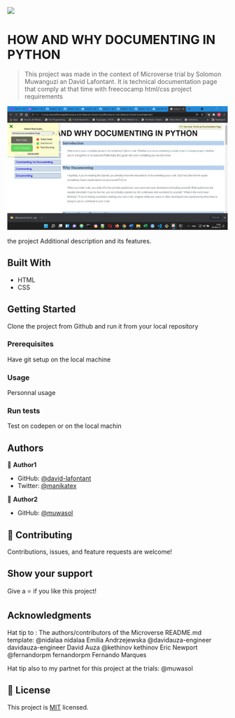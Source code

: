 ![](https://img.shields.io/badge/Microverse-blueviolet)

# HOW AND WHY DOCUMENTING IN PYTHON

> This project was made in the context of Microverse trial by Solomon Muwanguzi an David Lafontant. It is technical documentation page that comply at that time with freecocamp html/css project requirements

![screenshot](./app_screenshot.png)

the project Additional description and its features.

## Built With

- HTML
- CSS

## Getting Started

Clone the project from Github and run it from your local repository

### Prerequisites

Have git setup on the local machine

### Usage

Personnal usage

### Run tests

Test on codepen or on the local machin

## Authors

👤 **Author1**

- GitHub: [@david-lafontant](https://github.com/david-lafontant)
- Twitter: [@manikatex](https://twitter.com/manikatex)

👤 **Author2**

- GitHub: [@muwasol](https://github.com/muwasol)

## 🤝 Contributing

Contributions, issues, and feature requests are welcome!

## Show your support

Give a ⭐️ if you like this project!

## Acknowledgments

Hat tip to : The authors/contributors of the Microverse README.md template: @nidalaa nidalaa Emilia Andrzejewska @davidauza-engineer davidauza-engineer David Auza @kethinov kethinov Eric Newport @fernandorpm fernandorpm Fernando Marques

Hat tip also to my partnet for this project at the trials: @muwasol

## 📝 License

This project is [MIT](./MIT.md) licensed.
